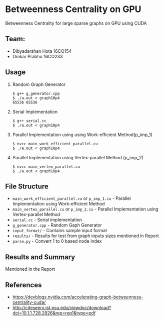 # Betweenness Centrality on GPU
Betweenness Centrality for large sparse graphs on GPU using CUDA

## Team:
- Dibyadarshan Hota 16CO154
- Omkar Prabhu 16CO233

## Usage
1. Random Graph Generator
    ```
    $ g++ g_generator.cpp
    $ ./a.out > graph10p4
    65536 65536
    ```

2. Serial Implementation
    ```
    $ g++ serial.cc
    $ ./a.out < graph10p4
    ```

3. Parallel Implementation using using Work-efficient Method(p_imp_1)
    ```
    $ nvcc main_work_efficient_parallel.cu
    $ ./a.out < graph10p4
    ```

4. Parallel Implementation using Vertex-parallel Method (p_imp_2)
    ```
    $ nvcc main_vertex_parallel.cu
    $ ./a.out < graph10p4
    ```

## File Structure
- `main_work_efficient_parallel.cu` or `p_imp_1.cu` - Parallel Implementation using Work-efficient Method
- `main_vertex_parallel.cu` or `p_imp_2.cu` - Parallel Implementation using Vertex-parallel Method
- `serial.cc` - Serial implementation
- `g_generator.cpp` - Random Gaph Generator
- `input_format/` - Contains sample input format
- `results/` - Results for test from graph inputs sizes mentioned in Report
- `parse.py` - Convert 1 to 0 based node index

## Results and Summary
Mentioned in the Report

## References
- https://devblogs.nvidia.com/accelerating-graph-betweenness-centrality-cuda/
- http://citeseerx.ist.psu.edu/viewdoc/download?doi=10.1.1.728.2926&rep=rep1&type=pdf
